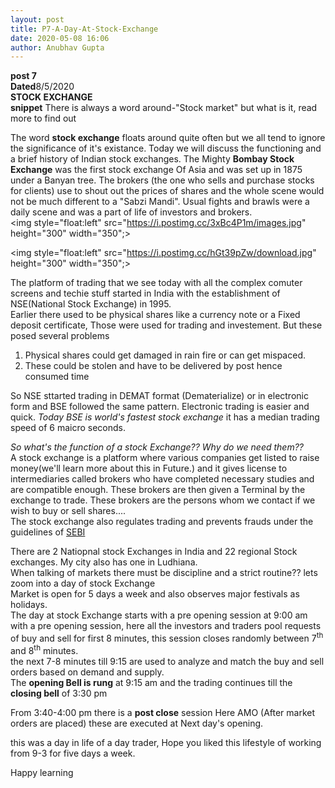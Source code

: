 ```yaml
---
layout: post
title: P7-A-Day-At-Stock-Exchange
date: 2020-05-08 16:06
author: Anubhav Gupta
---
```


<style>
    header{
      
     background-color: rgba(249, 241 ,241 , 0.7);
         font-weight: bolder;
         font-size: larger;
         font-family: fantasy;
        }
    
      div{
        background-image: url("https://i.postimg.cc/y6fw6m3Y/yoann-siloine-dyax-Q-ao-GWY-unsplash.jpg");
      }
      </style>

**post 7** <br/>
**Dated**8/5/2020<br/>
**STOCK EXCHANGE** <br/>
**snippet**  There is always a word around-"Stock market" but what is it, read more to find out<br/>

The word **stock exchange** floats around quite often but we all tend to ignore the significance of it's existance. Today we will discuss the functioning and a brief history of Indian stock exchanges.
The Mighty **Bombay Stock Exchange** was the first stock exchange Of Asia and was set up in 1875 under a Banyan tree. The brokers (the one who sells and purchase stocks for clients) use to shout out the prices of shares and the whole scene would not be much different to a "Sabzi Mandi". Usual fights and brawls were a daily scene and was a part of life of investors and brokers.<br/>
<img style="float:left" src="https://i.postimg.cc/3xBc4P1m/images.jpg" height="300" width="350";>


<img style="float:left" src="https://i.postimg.cc/hGt39pZw/download.jpg" height="300" width="350";>


The platform of trading that we see today with all the complex comuter screens and techie stuff started in India with the establishment of NSE(National Stock Exchange) in 1995.<br/>
Earlier there used to be physical shares like a currency note or a Fixed deposit certificate, Those were used for trading and investement. But these posed several problems<br/>
1. Physical shares could get damaged in rain fire or can get mispaced.<br/>
2. These could be stolen and have to be delivered by post hence consumed time<br/>




So NSE sttarted trading in DEMAT format (Dematerialize) or in electronic form and BSE followed the same pattern. Electronic trading is easier and quick. <em>Today BSE is world's fastest stock exchange</em> it has a median trading speed of 6 maicro seconds.<br/>


<em>So what's the function of a stock Exchange?? Why do we need them??</em><br/>
A stock exchange is a platform where various companies get listed to raise money(we'll learn more about this in Future.) and it gives license to intermediaries called brokers who have completed necessary studies and are compatible enough. These brokers are then given a Terminal by the exchange to trade. These brokers are the persons whom we contact if we wish to buy or sell shares....<br/>
The stock exchange also regulates trading and prevents frauds under the guidelines of [SEBI](/fortheloveofnifty/snip-bits/sebi.html)<br/>

There are 2 Natiopnal stock Exchanges in India and 22 regional Stock exchanges. My city also has one in Ludhiana.<br/>
 When talking of markets there must be discipline and a strict routine?? lets zoom into  a day of stock Exchange<br/>
 Market is open for 5 days a week and also observes major festivals as holidays.<br/>
 The day at stock Exchange starts with a pre opening session at 9:00 am with a pre opening session, here all the investors and traders pool requests of buy and sell for first 8 minutes, this session closes randomly between  7<sup>th</sup> and 8<sup>th</sup> minutes. <br/>
 the next 7-8 minutes till 9:15 are used to analyze and match the buy and sell orders based on demand and supply.<br/>
 The **opening Bell is rung** at 9:15 am and the trading continues till the **closing bell** of 3:30 pm <br/>

 From 3:40-4:00 pm there is a **post close** session Here AMO (After market orders are placed) these are executed at Next day's opening.<br/>

 this was a day in life of a day trader, Hope you liked this lifestyle of working from 9-3 for five days a week.<br/>

Happy learning
